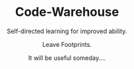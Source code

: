 <div align="center">
  
# Code-Warehouse
Self-directed learning for improved ability.

Leave Footprints.

It will be useful someday....

</div>

